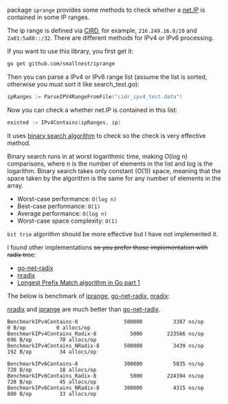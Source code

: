 package `iprange` provides some methods to check whether a [net.IP](https://golang.org/pkg/net/#IP) is contained in some IP ranges.

The ip range is defined via [CIRD](https://en.wikipedia.org/wiki/Classless_Inter-Domain_Routing), for example, `216.249.16.0/20` and `2a01:5a80::/32`.
There are different methods for IPv4 or IPv6 processing.

If you want to use this library, you first get it:
```sh
go get github.com/smallnest/iprange
```

Then you can parse a IPv4 or IPv6 range list (assume the list is sorted, otherwise you must sort it like search_test.go):
```go
ipRanges := ParseIPV4RangeFromFile("cidr_ipv4_test.data")
```

Now you can check a whether net.IP is contained in this list:
```go
existed := IPv4Contains(ipRanges, ip)
```

It uses [binary search algorithm](https://en.wikipedia.org/wiki/Binary_search_algorithm) to check so the check is very effective method.

Binary search runs in at worst logarithmic time, making O(log n) comparisons, where n is the number of elements in the list and log is the logarithm. Binary search takes only constant (O(1)) space, meaning that the space taken by the algorithm is the same for any number of elements in the array.

- Worst-case performance:       `O(log n)`
- Best-case performance:        `O(1)`
- Average performance:	        `O(log n)`
- Worst-case space complexity:  `O(1)`

`bit trie` algorithm should be more effective but I have not implemented it.

I found other implementations ~~so you prefer those implementation with radix tree~~:
- [go-net-radix](https://github.com/thekvs/go-net-radix)
- [nradix](https://github.com/asergeyev/nradix)
- [Longest Prefix Match algorithm in Go part 1](https://fredhsu.wordpress.com/2014/06/09/longest-prefix-match-algorithm-in-go-part-1/)


The below is benchmark of [iprange](https://github.com/smallnest/iprange), [go-net-radix](https://github.com/thekvs/go-net-radix), [nradix](https://github.com/asergeyev/nradix):

[nradix](https://github.com/asergeyev/nradix) and [iprange](https://github.com/smallnest/iprange) are much better than [go-net-radix](https://github.com/thekvs/go-net-radix).


```
BenchmarkIPv4Contains-8          	  500000	      3387 ns/op	       0 B/op	       0 allocs/op
BenchmarkIPv4Contains_Radix-8    	    5000	    223566 ns/op	     696 B/op	      70 allocs/op
BenchmarkIPv4Contains_NRadix-8   	  500000	      3439 ns/op	     192 B/op	      34 allocs/op

BenchmarkIPv6Contains-8          	  300000	      5835 ns/op	     720 B/op	      18 allocs/op
BenchmarkIPv6Contains_Radix-8    	    5000	    224394 ns/op	     728 B/op	      45 allocs/op
BenchmarkIPv6Contains_NRadix-8   	  300000	      4315 ns/op	     800 B/op	      33 allocs/op
```